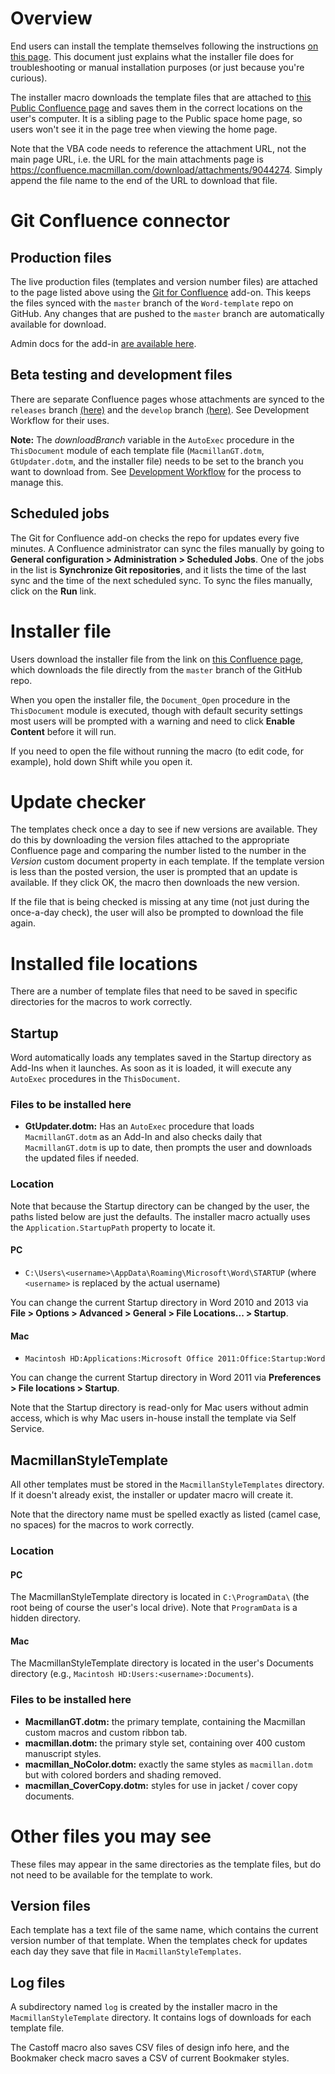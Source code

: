 # Overview
End users can install the template themselves following the instructions [on this page](https://confluence.macmillan.com/display/PBL/Install+the+Macmillan+Template). This document just explains what the installer file does for troubleshooting or manual installation purposes (or just because you're curious).

The installer macro downloads the template files that are attached to  [this Public Confluence page](https://confluence.macmillan.com/display/PBL/Word+Template+downloads+-+production) and saves them in the correct locations on the user's computer. It is a sibling page to the Public space home page, so users won't see it in the page tree when viewing the home page.

Note that the VBA code needs to reference the attachment URL, not the main page URL, i.e. the URL for the main attachments page is <https://confluence.macmillan.com/download/attachments/9044274>. Simply append the file name to the end of the URL to download that file.

# Git Confluence connector
## Production files
The live production files (templates and version number files) are attached to the page listed above using the [Git for Confluence](https://marketplace.atlassian.com/plugins/nl.avisi.confluence.plugins.git-plugin/server/overview) add-on. This keeps the files synced with the `master` branch of the `Word-template` repo on GitHub. Any changes that are pushed to the `master` branch are automatically available for download.

Admin docs for the add-in [are available here](http://addons.avisi.com/git-for-confluence/documentation/).

## Beta testing and development files
There are separate Confluence pages whose attachments are synced to the `releases` branch [(here)](https://confluence.macmillan.com/display/PBL/Word+template+downloads+-+pre-release) and the `develop` branch [(here)](https://confluence.macmillan.com/display/PBL/Word+template+downloads+-+staging). See Development Workflow for their uses.

**Note:** The *downloadBranch* variable in the `AutoExec` procedure in the `ThisDocument` module of each template file (`MacmillanGT.dotm`, `GtUpdater.dotm`, and the installer file) needs to be set to the branch you want to download from. See [Development Workflow](development+workflow) for the process to manage this.


## Scheduled jobs
The Git for Confluence add-on checks the repo for updates every five minutes. A Confluence administrator can sync the files manually by going to **General configuration > Administration > Scheduled Jobs**. One of the jobs in the list is **Synchronize Git repositories**, and it lists the time of the last sync and the time of the next scheduled sync. To sync the files manually, click on the **Run** link.


# Installer file
Users download the installer file from the link on [this Confluence page](https://confluence.macmillan.com/display/PBL/Install+the+Macmillan+Template), which downloads the file directly from the `master` branch of the GitHub repo.

When you open the installer file, the `Document_Open` procedure in the `ThisDocument` module is executed, though with default security settings most users will be prompted with a warning and need to click **Enable Content** before it will run.

If you need to open the file without running the macro (to edit code, for example), hold down Shift while you open it.

# Update checker
The templates check once a day to see if new versions are available. They do this by downloading the version files attached to the appropriate Confluence page and comparing the number listed to the number in the *Version* custom document property in each template. If the template version is less than the posted version, the user is prompted that an update is available. If they click OK, the macro then downloads the new version.

If the file that is being checked is missing at any time (not just during the once-a-day check), the user will also be prompted to download the file again.


# Installed file locations
There are a number of template files that need to be saved in specific directories for the macros to work correctly.

## Startup
Word automatically loads any templates saved in the Startup directory  as Add-Ins when it launches. As soon as it is loaded, it will execute any `AutoExec` procedures in the `ThisDocument`.

### Files to be installed here
* **GtUpdater.dotm:** Has an `AutoExec` procedure that loads `MacmillanGT.dotm` as an Add-In and also checks daily that `MacmillanGT.dotm` is up to date, then prompts the user and downloads the updated files if needed.

### Location
Note that because the Startup directory can be changed by the user, the paths listed below are just the defaults. The installer macro actually uses the `Application.StartupPath` property to locate it.

#### PC
* `C:\Users\<username>\AppData\Roaming\Microsoft\Word\STARTUP` (where `<username>` is replaced by the actual username)

You can change the current Startup directory in Word 2010 and 2013 via **File > Options > Advanced > General > File Locations... > Startup**.

#### Mac
* `Macintosh HD:Applications:Microsoft Office 2011:Office:Startup:Word`

You can change the current Startup directory in Word 2011 via **Preferences > File locations > Startup**.

Note that the Startup directory is read-only for Mac users without admin access, which is why Mac users in-house install the template via Self Service.


## MacmillanStyleTemplate
All other templates must be stored in the `MacmillanStyleTemplates` directory. If it doesn't already exist, the installer or updater macro will create it.

Note that the directory name must be spelled exactly as listed (camel case, no spaces) for the macros to work correctly.


### Location
#### PC
The MacmillanStyleTemplate directory is located in `C:\ProgramData\` (the root being of course the user's local drive). Note that `ProgramData` is a hidden directory. 

#### Mac
The MacmillanStyleTemplate directory is located in the user's Documents directory (e.g., `Macintosh HD:Users:<username>:Documents`). 


### Files to be installed here
* **MacmillanGT.dotm:** the primary template, containing the Macmillan custom macros and custom ribbon tab.
* **macmillan.dotm:** the primary style set, containing over 400 custom manuscript styles.
* **macmillan_NoColor.dotm:** exactly the same styles as `macmillan.dotm` but with colored borders and shading removed.
* **macmillan_CoverCopy.dotm:** styles for use in jacket / cover copy documents.

# Other files you may see
These files may appear in the same directories as the template files, but do not need to be available for the template to work.

## Version files
Each template has a text file of the same name, which contains the current version number of that template. When the templates check for updates each day they save that file in `MacmillanStyleTemplates`.

## Log files
A subdirectory named `log` is created by the installer macro in the `MacmillanStyleTemplate` directory. It contains logs of downloads for each template file.

The Castoff macro also saves CSV files of design info here, and the Bookmaker check macro saves a CSV of current Bookmaker styles.









